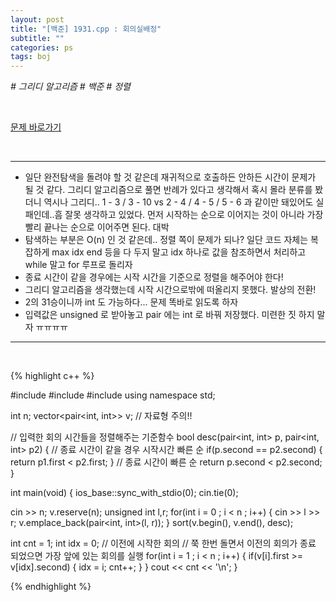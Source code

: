 ```yaml
---
layout: post
title: "[백준] 1931.cpp : 회의실배정"
subtitle: ""
categories: ps
tags: boj
---
```


*# 그리디 알고리즘 # 백준 # 정렬*

<br>

[문제 바로가기](https://www.acmicpc.net/problem/1931)

<br>

---

- 일단 완전탐색을 돌려야 할 것 같은데 재귀적으로 호출하든 안하든 시간이 문제가 될 것 같다. 그리디 알고리즘으로 풀면 반례가 있다고 생각해서 혹시 몰라 분류를 봤더니 역시나 그리디.. 1 - 3 / 3 - 10 vs 2 - 4 / 4 - 5 / 5 - 6 과 같이만 돼있어도 실패인데..흠 잘못 생각하고 있었다. 먼저 시작하는 순으로 이어지는 것이 아니라 가장 빨리 끝나는 순으로 이어주면 된다. 대박
- 탐색하는 부분은 O(n) 인 것 같은데.. 정렬 쪽이 문제가 되나? 일단 코드 자체는 복잡하게 max idx end 등을 다 두지 말고 idx 하나로 값을 참조하면서 처리하고 while 말고 for 루프로 돌리자
- 종료 시간이 같을 경우에는 시작 시간을 기준으로 정렬을 해주어야 한다!
- 그리디 알고리즘을 생각했는데 시작 시간으로밖에 떠올리지 못했다. 발상의 전환!
- 2의 31승이니까 int 도 가능하다... 문제 똑바로 읽도록 하자
- 입력값은 unsigned 로 받아놓고 pair 에는 int 로 바꿔 저장했다. 미련한 짓 하지 말자 ㅠㅠㅠㅠ

---
<br>

{% highlight c++ %}

#include <iostream>
#include <vector>
#include <algorithm>
using namespace std;

int n;
vector<pair<int, int>> v; // 자료형 주의!!

// 입력한 회의 시간들을 정렬해주는 기준함수
bool desc(pair<int, int> p, pair<int, int> p2)
{
  // 종료 시간이 같을 경우 시작시간 빠른 순
  if(p.second == p2.second)
  {
    return p1.first < p2.first;
  }
  // 종료 시간이 빠른 순
  return p.second < p2.second;
}

int main(void)
{
  ios_base::sync_with_stdio(0);
  cin.tie(0);

  cin >> n;
  v.reserve(n);
  unsigned int l,r;
  for(int i = 0 ; i < n ; i++)
  {
    cin >> l >> r;
    v.emplace_back(pair<int, int>(l, r));
  }
  sort(v.begin(), v.end(), desc);

  int cnt = 1;
  int idx = 0; // 이전에 시작한 회의
  // 쭉 한번 돌면서 이전의 회의가 종료 되었으면 가장 앞에 있는 회의를 실행
  for(int i = 1 ; i < n ; i++)
  {
    if(v[i].first >= v[idx].second)
    {
      idx = i;
      cnt++;
    }
  }
  cout << cnt << '\n';
}

{% endhighlight %}

